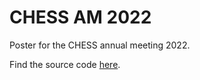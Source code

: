 # CHESS AM 2022

Poster for the CHESS annual meeting 2022.

Find the source code [here](https://github.com/engeir/presentations/tree/main/2022/chess-am/poster/borb-poster).
